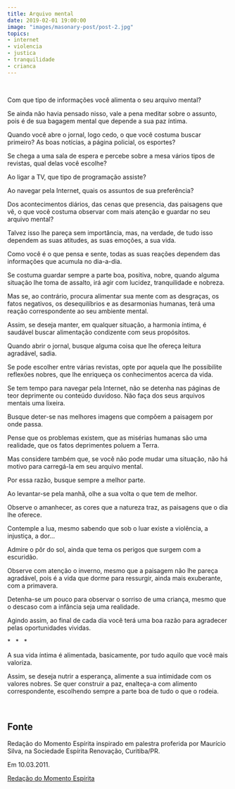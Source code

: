 ```yaml
---
title: Arquivo mental
date: 2019-02-01 19:00:00
image: "images/masonary-post/post-2.jpg"
topics: 
- internet
- violencia
- justica
- tranquilidade
- crianca
---
```

 

Com que tipo de informações você alimenta o seu arquivo mental?

Se ainda não havia pensado nisso, vale a pena meditar sobre o assunto, pois é
de sua bagagem mental que depende a sua paz íntima.

Quando você abre o jornal, logo cedo, o que você costuma buscar primeiro? As
boas notícias, a página policial, os esportes?

Se chega a uma sala de espera e percebe sobre a mesa vários tipos de revistas,
qual delas você escolhe?

Ao ligar a TV, que tipo de programação assiste?

Ao navegar pela Internet, quais os assuntos de sua preferência?

Dos acontecimentos diários, das cenas que presencia, das paisagens que vê, o
que você costuma observar com mais atenção e guardar no seu arquivo mental?

Talvez isso lhe pareça sem importância, mas, na verdade, de tudo isso dependem
as suas atitudes, as suas emoções, a sua vida.

Como você é o que pensa e sente, todas as suas reações dependem das informações
que acumula no dia-a-dia.

Se costuma guardar sempre a parte boa, positiva, nobre, quando alguma situação
lhe toma de assalto, irá agir com lucidez, tranquilidade e nobreza.

Mas se, ao contrário, procura alimentar sua mente com as desgraças, os fatos
negativos, os desequilíbrios e as desarmonias humanas, terá uma reação
correspondente ao seu ambiente mental.

Assim, se deseja manter, em qualquer situação, a harmonia íntima, é saudável
buscar alimentação condizente com seus propósitos.

Quando abrir o jornal, busque alguma coisa que lhe ofereça leitura agradável,
sadia.

Se pode escolher entre várias revistas, opte por aquela que lhe possibilite
reflexões nobres, que lhe enriqueça os conhecimentos acerca da vida.

Se tem tempo para navegar pela Internet, não se detenha nas páginas de teor
deprimente ou conteúdo duvidoso. Não faça dos seus arquivos mentais uma
lixeira.

Busque deter-se nas melhores imagens que compõem a paisagem por onde passa.

Pense que os problemas existem, que as misérias humanas são uma realidade, que
os fatos deprimentes poluem a Terra.

Mas considere também que, se você não pode mudar uma situação, não há motivo
para carregá-la em seu arquivo mental.

Por essa razão, busque sempre a melhor parte.

Ao levantar-se pela manhã, olhe a sua volta o que tem de melhor.

Observe o amanhecer, as cores que a natureza traz, as paisagens que o dia lhe
oferece.

Contemple a lua, mesmo sabendo que sob o luar existe a violência, a injustiça,
a dor...

Admire o pôr do sol, ainda que tema os perigos que surgem com a escuridão.

Observe com atenção o inverno, mesmo que a paisagem não lhe pareça agradável,
pois é a vida que dorme para ressurgir, ainda mais exuberante, com a primavera.

Detenha-se um pouco para observar o sorriso de uma criança, mesmo que o descaso
com a infância seja uma realidade.

Agindo assim, ao final de cada dia você terá uma boa razão para agradecer pelas
oportunidades vividas.

*   *   *

A sua vida íntima é alimentada, basicamente, por tudo aquilo que você mais
valoriza.

Assim, se deseja nutrir a esperança, alimente a sua intimidade com os valores
nobres. Se quer construir a paz, enalteça-a com alimento correspondente,
escolhendo sempre a parte boa de tudo o que o rodeia.

 

## Fonte
Redação do Momento Espírita inspirado em palestra proferida por Maurício Silva,
na Sociedade Espírita Renovação, Curitiba/PR.

Em 10.03.2011.

[Redação do Momento Espírita](http://www.momento.com.br/pt/ler_texto.php?id=85)

